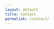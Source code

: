 ```yaml
---
layout: default
title: Contact
permalink: /contact/
---
```

<!-- Change the width and height values to suit you best -->
<div class="typeform-widget" data-url="https://sunsetsparknyc.typeform.com/to/HDeQu7" data-text="Contact Sunset Spark" style="width:100%;height:100%;"></div>
<script>(function(){var qs,js,q,s,d=document,gi=d.getElementById,ce=d.createElement,gt=d.getElementsByTagName,id='typef_orm',b='https://s3-eu-west-1.amazonaws.com/share.typeform.com/';if(!gi.call(d,id)){js=ce.call(d,'script');js.id=id;js.src=b+'widget.js';q=gt.call(d,'script')[0];q.parentNode.insertBefore(js,q)}})()</script>
